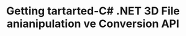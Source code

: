 ﻿---
title: Getting tartarted-C# .NET 3D File anianipulation ve Conversion API
linktitle: Getting tartarted
type: docs
weight: 10
url: /tr/net/getting-started/
description: C# .NET 3D File Manipulation ve Conversion API tarroroververview, Supp. File Formats, Licensing ve Eow gibi konuları kapsar.
---

